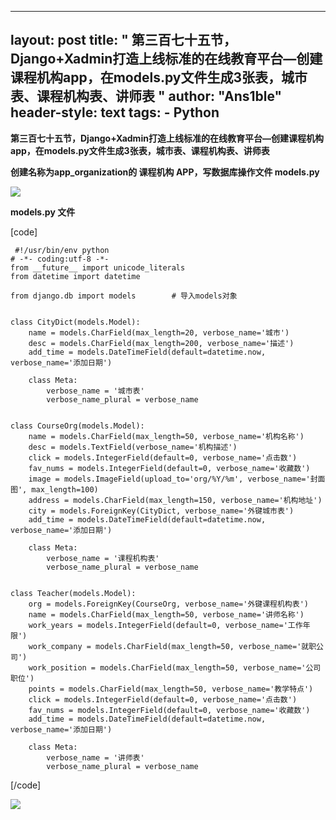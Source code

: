 
---
layout: post
title: " 第三百七十五节，Django+Xadmin打造上线标准的在线教育平台—创建课程机构app，在models.py文件生成3张表，城市表、课程机构表、讲师表 "
author: "Ans1ble"
header-style: text
tags:
      - Python
---


**第三百七十五节，Django+Xadmin打造上线标准的在线教育平台—创建课程机构app，在models.py文件生成3张表，城市表、课程机构表、讲师表**



****创建名称为app_organization的 **课程机构** APP，写数据库操作文件 **models.py******

******![](https://images2017.cnblogs.com/blog/955761/201709/955761-20170908201253007-338095099.png)******





****models.py **文件******

[code]

     #!/usr/bin/env python
    # -*- coding:utf-8 -*-
    from __future__ import unicode_literals
    from datetime import datetime
    
    from django.db import models        # 导入models对象
    
    
    class CityDict(models.Model):
        name = models.CharField(max_length=20, verbose_name='城市')
        desc = models.CharField(max_length=200, verbose_name='描述')
        add_time = models.DateTimeField(default=datetime.now, verbose_name='添加日期')
    
        class Meta:
            verbose_name = '城市表'
            verbose_name_plural = verbose_name
    
    
    class CourseOrg(models.Model):
        name = models.CharField(max_length=50, verbose_name='机构名称')
        desc = models.TextField(verbose_name='机构描述')
        click = models.IntegerField(default=0, verbose_name='点击数')
        fav_nums = models.IntegerField(default=0, verbose_name='收藏数')
        image = models.ImageField(upload_to='org/%Y/%m', verbose_name='封面图', max_length=100)
        address = models.CharField(max_length=150, verbose_name='机构地址')
        city = models.ForeignKey(CityDict, verbose_name='外键城市表')
        add_time = models.DateTimeField(default=datetime.now, verbose_name='添加日期')
    
        class Meta:
            verbose_name = '课程机构表'
            verbose_name_plural = verbose_name
    
    
    class Teacher(models.Model):
        org = models.ForeignKey(CourseOrg, verbose_name='外键课程机构表')
        name = models.CharField(max_length=50, verbose_name='讲师名称')
        work_years = models.IntegerField(default=0, verbose_name='工作年限')
        work_company = models.CharField(max_length=50, verbose_name='就职公司')
        work_position = models.CharField(max_length=50, verbose_name='公司职位')
        points = models.CharField(max_length=50, verbose_name='教学特点')
        click = models.IntegerField(default=0, verbose_name='点击数')
        fav_nums = models.IntegerField(default=0, verbose_name='收藏数')
        add_time = models.DateTimeField(default=datetime.now, verbose_name='添加日期')
    
        class Meta:
            verbose_name = '讲师表'
            verbose_name_plural = verbose_name
[/code]

![](https://images2017.cnblogs.com/blog/955761/201709/955761-20170908201448194-1067223502.png)




